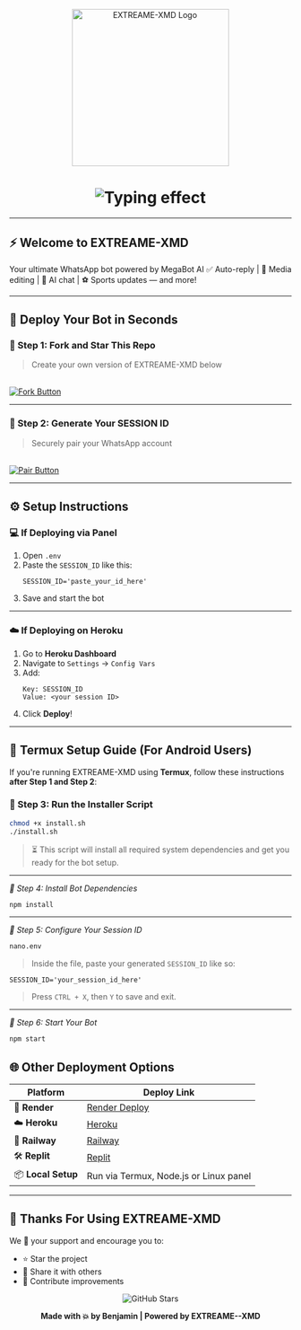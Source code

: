 <p align="center">
  <img src="https://files.catbox.moe/zvgpno.jpeg" width="280" alt="EXTREAME-XMD Logo"/>
</p>

<h1 align="center">
  <img src="https://readme-typing-svg.demolab.com?font=Fira+Code&size=24&pause=800&color=F70000&center=true&vCenter=true&width=435&lines=Bot+made+by+Benjamin" alt="Typing effect"/>
</h1>

---

## ⚡ Welcome to EXTREAME-XMD
Your ultimate WhatsApp bot powered by MegaBot AI
✅ Auto-reply | 🎨 Media editing | 🤖 AI chat | ⚽ Sports updates — and more!

---

## 🚀 Deploy Your Bot in Seconds

### 🔧 Step 1: Fork and Star This Repo

> Create your own version of EXTREAME-XMD below
<br>
<a href="https://github.com/Extreamedeone/EXTREAM-XMD/fork" target="_blank">
  <img src="https://img.shields.io/badge/🌟%20Fork%20Repo-blue?style=for-the-badge" alt="Fork Button"/>
</a>

---

### 🔗 Step 2: Generate Your SESSION ID

> Securely pair your WhatsApp account
<br>
<a href="https://xtreme-zec5.onrender.com/" target="_blank">
  <img src="https://img.shields.io/badge/🔗%20Generate%20Session-green?style=for-the-badge" alt="Pair Button"/>
</a>

---

## ⚙️ Setup Instructions

### 💻 If Deploying via Panel

1. Open `.env`
2. Paste the `SESSION_ID` like this:
   ```
   SESSION_ID='paste_your_id_here'
   ```
3. Save and start the bot

---

### ☁️ If Deploying on Heroku

1. Go to **Heroku Dashboard**
2. Navigate to `Settings` → `Config Vars`
3. Add:
   ```
   Key: SESSION_ID
   Value: <your session ID>
   ```
4. Click **Deploy**!

---

## 📱 Termux Setup Guide (For Android Users)

If you're running EXTREAME-XMD using **Termux**, follow these instructions **after Step 1 and Step 2**:

### 🧰 Step 3: Run the Installer Script
```bash
chmod +x install.sh
./install.sh
```

> ⏳ This script will install all required system dependencies and get you ready for the bot setup.

---

*🧪 Step 4: Install Bot Dependencies*
```bash
npm install
```

---

*🔐 Step 5: Configure Your Session ID*
```bash
nano.env
```
> Inside the file, paste your generated `SESSION_ID` like so:
```env
SESSION_ID='your_session_id_here'
```
> Press `CTRL + X`, then `Y` to save and exit.

---

*🚀 Step 6: Start Your Bot*
```bash
npm start
```
## 🌐 Other Deployment Options

| Platform     | Deploy Link |
|--------------|-------------|
| 🔧 **Render**      | [Render Deploy](https://xtreme-zec5.onrender.com/) |
| ☁️ **Heroku**      | [Heroku](https://dashboard.heroku.com/) |
| 🧰 **Railway**     | [Railway](https://railway.app/) |
| 🛠️ **Replit**      | [Replit](https://replit.com/) |
| 📦 **Local Setup** | Run via Termux, Node.js or Linux panel |

---

## 🙏 Thanks For Using EXTREAME-XMD

We 💖 your support and encourage you to:
- ⭐ Star the project
- 🔄 Share it with others
- 🚀 Contribute improvements

<p align="center">
  <img src="https://img.shields.io/github/stars/Extreamedeone/EXTREAME-XMD?style=social" alt="GitHub Stars"/>
</p>

<p align="center"><strong>Made with 💥 by Benjamin | Powered by EXTREAME--XMD</strong></p>
